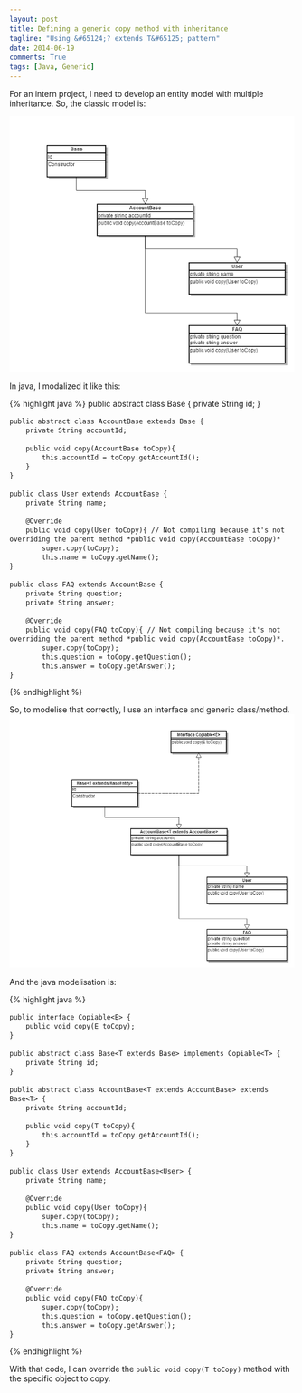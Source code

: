 ```yaml
---
layout: post
title: Defining a generic copy method with inheritance
tagline: "Using &#65124;? extends T&#65125; pattern"
date: 2014-06-19
comments: True
tags: [Java, Generic]
---
```



For an intern project, I need to  develop an entity model with multiple inheritance.
So, the classic model is:

![Copy](/public/copy_model.png)


In java, I modalized it like this:

{% highlight java %}
    public abstract class Base {
        private String id;
    }

    public abstract class AccountBase extends Base {
        private String accountId;

        public void copy(AccountBase toCopy){
            this.accountId = toCopy.getAccountId();
        }
    }

    public class User extends AccountBase {
        private String name;

        @Override
        public void copy(User toCopy){ // Not compiling because it's not overriding the parent method *public void copy(AccountBase toCopy)*
            super.copy(toCopy);
            this.name = toCopy.getName();
    }

    public class FAQ extends AccountBase {
        private String question;
        private String answer;

        @Override
        public void copy(FAQ toCopy){ // Not compiling because it's not overriding the parent method *public void copy(AccountBase toCopy)*.
            super.copy(toCopy);
            this.question = toCopy.getQuestion();
            this.answer = toCopy.getAnswer();
    }
{% endhighlight %}

So, to modelise that correctly, I use an interface and generic class/method.
![Copy](/public/generic_copy_model.png)


And the java modelisation is:

{% highlight java %}

    public interface Copiable<E> {
        public void copy(E toCopy);
    }

    public abstract class Base<T extends Base> implements Copiable<T> {
        private String id;
    }

    public abstract class AccountBase<T extends AccountBase> extends Base<T> {
        private String accountId;

        public void copy(T toCopy){
            this.accountId = toCopy.getAccountId();
        }
    }

    public class User extends AccountBase<User> {
        private String name;

        @Override
        public void copy(User toCopy){
            super.copy(toCopy);
            this.name = toCopy.getName();
    }

    public class FAQ extends AccountBase<FAQ> {
        private String question;
        private String answer;

        @Override
        public void copy(FAQ toCopy){
            super.copy(toCopy);
            this.question = toCopy.getQuestion();
            this.answer = toCopy.getAnswer();
    }
{% endhighlight %}

With that code, I can override the `public void copy(T toCopy)` method with the specific object to copy.
